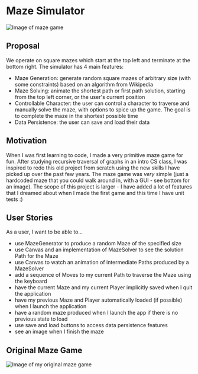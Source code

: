 # Maze Simulator

![Image of maze game](https://i.imgur.com/320vQJT.png)

## Proposal

We operate on square mazes which start at the top left and terminate at the bottom right. The simulator has 4 main
 features:
- Maze Generation: generate random square mazes of arbitrary size (with some constraints) based on an algorithm from
Wikipedia
- Maze Solving: animate the shortest path or first path solution, starting from the top left corner, or the
user's current position 
- Controllable Character: the user can control a character to traverse and manually solve the maze, with options to
spice up the game. The goal is to complete the maze in the shortest possible time
- Data Persistence: the user can save and load their data

## Motivation

When I was first learning to code, I made a very primitive maze game for fun. After studying recursive traversal of 
graphs in an intro CS class, I was inspired to redo this old project from scratch using the new skills I have picked up
over the past few years. The maze game was *very* simple (just a hardcoded maze that you could walk around in, with a
GUI - see bottom for an image). The scope of this project is larger - I have added a lot of features that I dreamed 
about when I made the first game and this time I have unit tests :)
 
 ## User Stories
 
 As a user, I want to be able to...
 
 - use MazeGenerator to produce a random Maze of the specified size
 - use Canvas and an implementation of MazeSolver to see the solution Path for the Maze
 - use Canvas to watch an animation of intermediate Paths produced by a MazeSolver
 - add a sequence of Moves to my current Path to traverse the Maze using the keyboard
 - have the current Maze and my current Player implicitly saved when I quit the application
 - have my previous Maze and Player automatically loaded (if possible) when I launch the application
 - have a random maze produced when I launch the app if there is no previous state to load
 - use save and load buttons to access data persistence features
 - see an image when I finish the maze
 
 ## Original Maze Game
 
 ![Image of my original maze game](https://i.imgur.com/9suks2k.png)